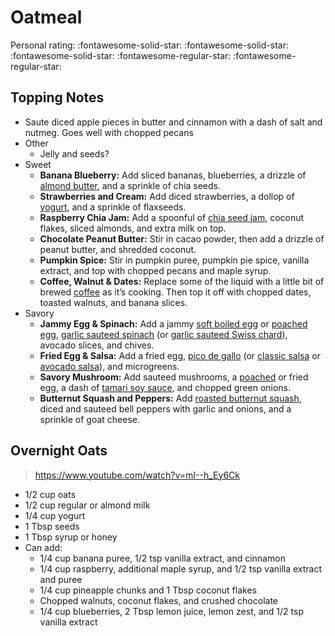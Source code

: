 # Oatmeal

<!-- {cts} rating=3; (User can specify rating on scale of 1-5) -->

Personal rating: :fontawesome-solid-star: :fontawesome-solid-star: :fontawesome-solid-star: :fontawesome-regular-star: :fontawesome-regular-star:

<!-- {cte} -->

<!-- {cts} name_image=None; (User can specify image name) -->

<!-- TODO: Capture image -->

<!-- {cte} -->

## Topping Notes

- Saute diced apple pieces in butter and cinnamon with a dash of salt and nutmeg. Goes well with chopped pecans
- Other
    - Jelly and seeds?
- Sweet
    - **Banana Blueberry:** Add sliced bananas, blueberries, a drizzle of [almond butter](https://downshiftology.com/how-to-make-homemade-almond-butter/), and a sprinkle of chia seeds.
    - **Strawberries and Cream:** Add diced strawberries, a dollop of [yogurt](https://downshiftology.com/recipes/how-to-make-homemade-yogurt/), and a sprinkle of flaxseeds.
    - **Raspberry Chia Jam:** Add a spoonful of [chia seed jam](https://downshiftology.com/recipes/how-to-make-chia-seed-jam/), coconut flakes, sliced almonds, and extra milk on top.
    - **Chocolate Peanut Butter:** Stir in cacao powder, then add a drizzle of peanut butter, and shredded coconut.
    - **Pumpkin Spice:** Stir in pumpkin puree, pumpkin pie spice, vanilla extract, and top with chopped pecans and maple syrup.
    - **Coffee, Walnut & Dates:** Replace some of the liquid with a little bit of brewed [coffee](https://downshiftology.com/chemex-coffee-brewing/) as it’s cooking. Then top it off with chopped dates, toasted walnuts, and banana slices.
- Savory
    - **Jammy Egg & Spinach:** Add a jammy [soft boiled egg](https://downshiftology.com/recipes/perfect-soft-boiled-hard-boiled-eggs/) or [poached egg](https://downshiftology.com/recipes/poached-eggs/), [garlic sauteed spinach](https://downshiftology.com/recipes/garlic-sauteed-spinach/) (or [garlic sauteed Swiss chard](https://downshiftology.com/recipes/garlic-sauteed-swiss-chard/)), avocado slices, and chives.
    - **Fried Egg & Salsa:** Add a fried egg, [pico de gallo](https://downshiftology.com/recipes/pico-de-gallo/) (or [classic salsa](https://downshiftology.com/recipes/best-salsa-recipe/) or [avocado salsa](https://downshiftology.com/recipes/avocado-salsa/)), and microgreens.
    - **Savory Mushroom:** Add sauteed mushrooms, a [poached](https://downshiftology.com/recipes/poached-eggs/) or fried egg, a dash of [tamari soy sauce](https://downshiftology.com/tamari-vs-soy-sauce-vs-coconut-aminos/), and chopped green onions.
    - **Butternut Squash and Peppers:** Add [roasted butternut squash](https://downshiftology.com/recipes/roasted-butternut-squash-cubes-and-halves/), diced and sauteed bell peppers with garlic and onions, and a sprinkle of goat cheese.

## Overnight Oats

> https://www.youtube.com/watch?v=mI--h_Ey6Ck

- 1/2 cup oats
- 1/2 cup regular or almond milk
- 1/4 cup yogurt
- 1 Tbsp seeds
- 1 Tbsp syrup or honey
- Can add:
    - 1/4 cup banana puree, 1/2 tsp vanilla extract, and cinnamon
    - 1/4 cup raspberry, additional maple syrup, and 1/2 tsp vanilla extract and puree
    - 1/4 cup pineapple chunks and 1 Tbsp coconut flakes
    - Chopped walnuts, coconut flakes, and crushed chocolate
    - 1/4 cup blueberries, 2 Tbsp lemon juice, lemon zest, and 1/2 tsp vanilla extract
